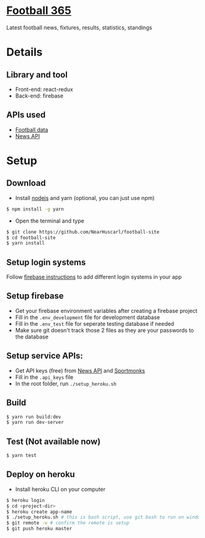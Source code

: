 # [Football 365]

Latest football news, fixtures, results, statistics, standings

# Details

## Library and tool

-  Front-end: react-redux
-  Back-end: firebase

## APIs used

- [Football data]
- [News API]

# Setup

## Download

* Install [nodejs] and yarn (optional, you can just use npm)

```bash
$ npm install -g yarn
```

* Open the terminal and type
```bash
$ git clone https://github.com/NearHuscarl/football-site
$ cd football-site
$ yarn install
```

## Setup login systems

Follow [firebase instructions](https://firebase.google.com/docs/auth/?authuser=0) to add different login systems in your app

## Setup firebase

-  Get your firebase environment variables after creating a firebase project
-  Fill in the `.env_development` file for development database
-  Fill in the `.env_test` file for seperate testing database if needed
-  Make sure git doesn't track those 2 files as they are your passwords to the database

## Setup service APIs:

-  Get API keys (free) from [News API] and [Sportmonks]
-  Fill in the `.api_keys` file
-  In the root folder, run `./setup_heroku.sh`

## Build

```bash
$ yarn run build:dev
$ yarn run dev-server
```

## Test (Not available now)

```bash
$ yarn test
```

## Deploy on heroku
- Install heroku CLI on your computer

```bash
$ heroku login
$ cd <project-dir>
$ heroku create app-name
$ ./setup_heroku.sh # this is bash script, use git bash to run on window
$ git remote -v # confirm the remote is setup
$ git push heroku master
```


[nodejs]: https://nodejs.org/en/download/
[Football 365]: https://football-365.herokuapp.com/
[News API]: https://newsapi.org/
[Sportmonks]: https://www.sportmonks.com
[Football data]: https://www.football-data.org/